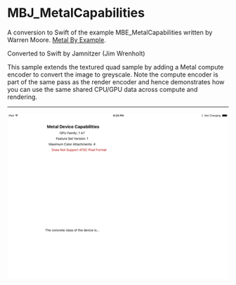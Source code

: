 # MBJ_MetalCapabilities

A conversion to Swift of the example MBE_MetalCapabilities written by Warren Moore.
[Metal By Example](http://metalbyexample.com).

Converted to Swift by Jamnitzer (Jim Wrenholt)

This sample extends the textured quad sample by adding a Metal compute encoder to convert the image to greyscale. Note the compute encoder is part of the same pass as the render encoder and hence demonstrates how you can use the same shared CPU/GPU data across compute and rendering.

***


![](https://raw.githubusercontent.com/Jamnitzer/MBJ_MetalCapabilities/master/screen.png)
